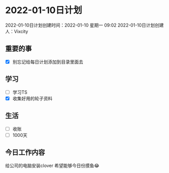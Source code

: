 # 2022-01-10日计划

2022-01-10日计划创建时间：2022-01-10 星期一  09:02
2022-01-10日计划创建人：Vixcity

## 重要的事
- [x] 别忘记给每日计划添加到目录里面去

## 学习
- [ ] 学习TS
- [x] 收集好用的轮子资料

## 生活
- [ ] 收账
- [ ] 1000天

## 今日工作内容
给公司的电脑安装clover
希望能够今日份摸鱼😂